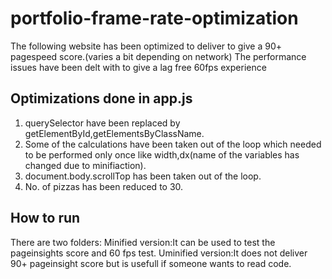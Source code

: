 # portfolio-frame-rate-optimization
The following website has been optimized to deliver to give a 90+ pagespeed score.(varies a bit depending on network)
The performance issues have been delt with to give a lag free 60fps experience

## Optimizations done in app.js
1. querySelector have been replaced by getElementById,getElementsByClassName.
2. Some of the calculations have been taken out of the loop which needed to be performed only once like width,dx(name of the variables has changed due to minifiaction).
3. document.body.scrollTop has been taken out of the loop.
4. No. of pizzas has been reduced to 30.

## How to run
There are two folders:
Minified version:It can be used to test the pageinsights score and 60 fps test.
Uminified version:It does not deliver 90+ pageinsight score but is usefull if someone wants to read code.
